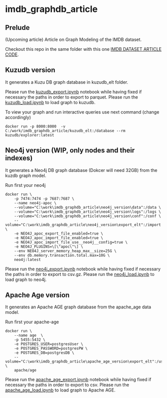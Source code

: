 # imdb_graphdb_article

## Prelude
(Upcoming article) Article on Graph Modeling of the IMDB dataset.

Checkout this repo in the same folder with this one [IMDB DATASET ARTICLE CODE](https://github.com/fithisux/imdb_dataset_article).
 

## Kuzudb version
It generates a Kuzu DB graph database in kuzudb_elt folder.

Please run the [kuzudb_export.ipynb](kuzudb_version/kuzudb_export.ipynb) notebook while having fixed if necessary the paths in order to export to parquet.
Please run the [kuzudb_load.ipynb](kuzudb_version/kuzudb_load.ipynb) to load graph to kuzudb.

To view your graph and run interactive queries use next command (change accordingly)

```
docker run -p 8000:8000  -v C:/work/imdb_graphdb_article/kuzudb_elt:/database --rm kuzudb/explorer:latest
```

## Neo4j version (WIP, only nodes and their indexes)
It generates a Neo4j DB graph database (Dokcer will need 32GB) from the kuzdb graph model.

Run first your neo4j

```
docker run \
    -p 7474:7474 -p 7687:7687 \
    --name neo4j-apoc \
    --volume="C:\work\imdb_graphdb_article\neo4j_version\data":/data \
    --volume="C:\work\imdb_graphdb_article\neo4j_version\logs":/logs \
    --volume="C:\work\imdb_graphdb_article\neo4j_version\conf":/conf \
    --volume="C:\work\imdb_graphdb_article\neo4j_version\export_elt":/import \
    -e NEO4J_apoc_export_file_enabled=true \
    -e NEO4J_apoc_import_file_enabled=true \
    -e NEO4J_apoc_import_file_use__neo4j__config=true \
    -e NEO4J_PLUGINS=\[\"apoc\"\] \
    --env NEO4J_server_memory_heap_max__size=25G \
    --env db.memory.transaction.total.max=10G \
    neo4j:latest
```

Please run the [neo4j_export.ipynb](neo4j_version/neo4j_export.ipynb) notebook while having fixed if necessary the paths in order to export to csv.gz.
Please run the [neo4j_load.ipynb](neo4j_version/neo4j_load.ipynb) to load graph to neo4j.

## Apache Age version
It generates an Apache AGE graph database from the apache_age data model.

Run first your apache-age

```
docker run \
    --name age  \
    -p 5455:5432 \
    -e POSTGRES_USER=postgresUser \
    -e POSTGRES_PASSWORD=postgresPW \
    -e POSTGRES_DB=postgresDB \
    --volume="C:\work\imdb_graphdb_article\apache_age_version\export_elt":/usr/share/pgdata \
    apache/age
```

Please run the [apache_age_export.ipynb](apache_age_version/apache_age_export.ipynb) notebook while having fixed if necessary the paths in order to export to csv.
Please run the [apache_age_load.ipynb](apache_age_version/apache_age_load.ipynb) to load graph to Apache AGE.